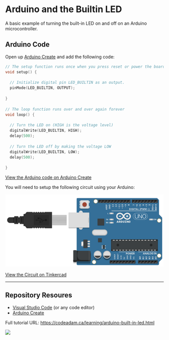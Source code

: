 # Arduino and the Builtin LED

A basic example of turning the built-in LED on and off on an Arduino microcontroller.

## Arduino Code

Open up [Arduino Create](https://create.arduino.cc/editor/) and add the following code:

```cpp
// The setup function runs once when you press reset or power the board
void setup() {
  
  // Initialize digital pin LED_BUILTIN as an output.
  pinMode(LED_BUILTIN, OUTPUT);
  
}

// The loop function runs over and over again forever
void loop() {
  
  // Turn the LED on (HIGH is the voltage level)
  digitalWrite(LED_BUILTIN, HIGH);
  delay(500);
  
  // Turn the LED off by making the voltage LOW
  digitalWrite(LED_BUILTIN, LOW);
  delay(500);
  
}
```

[View the Arduino code on Arduino Create](https://create.arduino.cc/editor/professoradam/4a7f0767-de98-4d02-bfbf-5d69dfd58710/preview)

You will need to setup the following circuit using your Arduino:

![Tinkercad Circuit](https://raw.githubusercontent.com/codeadamca/arduino-built-in-led/main/_readme/tinkercad-built-in-led.png)

[View the Circuit on Tinkercad](https://www.tinkercad.com/things/jOaJ7mR6LAt)

***

## Repository Resoures

* [Visual Studio Code](https://code.visualstudio.com/) (or any code editor)
* [Arduino Create](https://create.arduino.cc/editor) 

Full tutorial URL: https://codeadam.ca/learning/arduino-built-in-led.html

<a href="https://codeadam.ca">
<img src="https://codeadam.ca/images/code-block.png" width="100">
</a>
